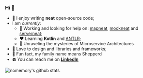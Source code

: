 ### Hi  👋

- 🐝 I enjoy writing **neat** open-source code;
- I am _currently_:
  - 🔭 Working and looking for help on: [mapneat](https://github.com/nomemory/mapneat), [mockneat](https://github.com/nomemory/mockneat) and [serverneat](https://github.com/nomemory/serverneat);
  - :hearts: Learning **Kotlin** and [ANTLR](https://www.antlr.org/);
  - :satellite: Unraveling the mysteries of Microservice Architectures
- :flashlight: Love to design and libraries and frameworks;
- :sheep: Fun fact, my family name means Shepperd
- ☎️ You can reach me on **[LinkedIn](https://www.linkedin.com/in/andrei-n-ciobanu-50708611/)**

![nomemory's github stats](https://github-readme-stats.vercel.app/api?username=nomemory&show_icons=true&hide_border=true)

